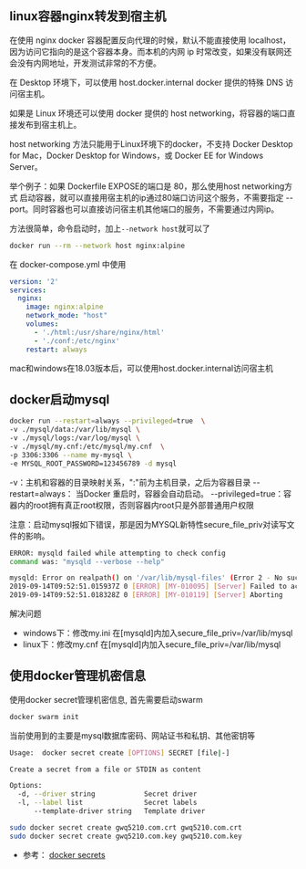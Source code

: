 ## linux容器nginx转发到宿主机

在使用 nginx docker 容器配置反向代理的时候，默认不能直接使用 localhost，因为访问它指向的是这个容器本身。而本机的内网 ip 时常改变，如果没有联网还会没有内网地址，开发测试非常的不方便。

在 Desktop 环境下，可以使用 host.docker.internal docker 提供的特殊 DNS 访问宿主机。

如果是 Linux 环境还可以使用 docker 提供的 host networking，将容器的端口直接发布到宿主机上。

host networking 方法只能用于Linux环境下的docker，不支持 Docker Desktop for Mac，Docker Desktop for Windows，或 Docker EE for Windows Server。

举个例子：如果 Dockerfile EXPOSE的端口是 80，那么使用host networking方式 启动容器，就可以直接用宿主机的ip通过80端口访问这个服务，不需要指定 --port。同时容器也可以直接访问宿主机其他端口的服务，不需要通过内网ip。

方法很简单，命令启动时，加上`--network host`就可以了

```sh
docker run --rm --network host nginx:alpine
```

在 docker-compose.yml 中使用

```yml
version: '2'
services:
  nginx:
    image: nginx:alpine
    network_mode: "host"
    volumes:
      - './html:/usr/share/nginx/html'
      - './conf:/etc/nginx'
    restart: always
```

mac和windows在18.03版本后，可以使用host.docker.internal访问宿主机

## docker启动mysql

```sh
docker run --restart=always --privileged=true  \
-v ./mysql/data:/var/lib/mysql \
-v ./mysql/logs:/var/log/mysql \
-v ./mysql/my.cnf:/etc/mysql/my.cnf  \
-p 3306:3306 --name my-mysql \
-e MYSQL_ROOT_PASSWORD=123456789 -d mysql
```

-v：主机和容器的目录映射关系，":"前为主机目录，之后为容器目录
--restart=always： 当Docker 重启时，容器会自动启动。
--privileged=true：容器内的root拥有真正root权限，否则容器内root只是外部普通用户权限

注意：启动mysql报如下错误，那是因为MYSQL新特性secure_file_priv对读写文件的影响。

```sh
ERROR: mysqld failed while attempting to check config
command was: "mysqld --verbose --help"

mysqld: Error on realpath() on '/var/lib/mysql-files' (Error 2 - No such file or directory)
2019-09-14T09:52:51.015937Z 0 [ERROR] [MY-010095] [Server] Failed to access directory for --secure-file-priv. Please make sure that directory exists and is accessible by MySQL Server. Supplied value : /var/lib/mysql-files
2019-09-14T09:52:51.018328Z 0 [ERROR] [MY-010119] [Server] Aborting
```

解决问题

- windows下：修改my.ini 在[mysqld]内加入secure_file_priv=/var/lib/mysql
- linux下：修改my.cnf 在[mysqld]内加入secure_file_priv=/var/lib/mysql

## 使用docker管理机密信息

使用docker secret管理机密信息, 首先需要启动swarm

```sh
docker swarm init
```

当前使用到的主要是mysql数据库密码、网站证书和私钥、其他密钥等

```sh
Usage:  docker secret create [OPTIONS] SECRET [file|-]

Create a secret from a file or STDIN as content

Options:
  -d, --driver string            Secret driver
  -l, --label list               Secret labels
      --template-driver string   Template driver
```

```sh
sudo docker secret create gwq5210.com.crt gwq5210.com.crt
sudo docker secret create gwq5210.com.key gwq5210.com.key
```

- 参考： [docker secrets](https://docs.docker.com/engine/swarm/secrets/)